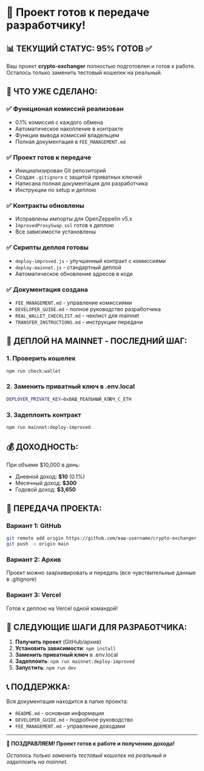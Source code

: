 # 🎉 Проект готов к передаче разработчику!

## 📊 ТЕКУЩИЙ СТАТУС: 95% ГОТОВ ✅

Ваш проект **crypto-exchanger** полностью подготовлен и готов к работе. Осталось только заменить тестовый кошелек на реальный.

## 🔧 ЧТО УЖЕ СДЕЛАНО:

### ✅ Функционал комиссий реализован
- 0.1% комиссия с каждого обмена
- Автоматическое накопление в контракте  
- Функции вывода комиссий владельцем
- Полная документация в `FEE_MANAGEMENT.md`

### ✅ Проект готов к передаче
- Инициализирован Git репозиторий
- Создан `.gitignore` с защитой приватных ключей
- Написана полная документация для разработчика
- Инструкции по setup и деплою

### ✅ Контракты обновлены
- Исправлены импорты для OpenZeppelin v5.x
- `ImprovedProxySwap.sol` готов к деплою
- Все зависимости установлены

### ✅ Скрипты деплоя готовы
- `deploy-improved.js` - улучшенный контракт с комиссиями
- `deploy-mainnet.js` - стандартный деплой
- Автоматическое обновление адресов в коде

### ✅ Документация создана
- `FEE_MANAGEMENT.md` - управление комиссиями
- `DEVELOPER_GUIDE.md` - полное руководство разработчика
- `REAL_WALLET_CHECKLIST.md` - чеклист для mainnet
- `TRANSFER_INSTRUCTIONS.md` - инструкции передачи

## 🚀 ДЕПЛОЙ НА MAINNET - ПОСЛЕДНИЙ ШАГ:

### 1. Проверить кошелек
```bash
npm run check:wallet
```

### 2. Заменить приватный ключ в .env.local
```bash
DEPLOYER_PRIVATE_KEY=0xВАШ_РЕАЛЬНЫЙ_КЛЮЧ_С_ETH
```

### 3. Задеплоить контракт
```bash
npm run mainnet:deploy-improved
```

## 💰 ДОХОДНОСТЬ:
При объеме $10,000 в день:
- Дневной доход: **$10** (0.1%)
- Месячный доход: **$300**
- Годовой доход: **$3,650**

## 📁 ПЕРЕДАЧА ПРОЕКТА:

### Вариант 1: GitHub
```bash
git remote add origin https://github.com/ваш-username/crypto-exchanger.git
git push -u origin main
```

### Вариант 2: Архив
Проект можно заархивировать и передать (все чувствительные данные в .gitignore)

### Вариант 3: Vercel
Готов к деплою на Vercel одной командой!

## 🎯 СЛЕДУЮЩИЕ ШАГИ ДЛЯ РАЗРАБОТЧИКА:

1. **Получить проект** (GitHub/архив)
2. **Установить зависимости**: `npm install`
3. **Заменить приватный ключ** в .env.local
4. **Задеплоить**: `npm run mainnet:deploy-improved`
5. **Запустить**: `npm run dev`

## 📞 ПОДДЕРЖКА:

Вся документация находится в папке проекта:
- `README.md` - основная информация
- `DEVELOPER_GUIDE.md` - подробное руководство
- `FEE_MANAGEMENT.md` - управление доходами

---

**🎉 ПОЗДРАВЛЯЕМ! Проект готов к работе и получению дохода!**

*Осталось только заменить тестовый кошелек на реальный и задеплоить на mainnet.*
